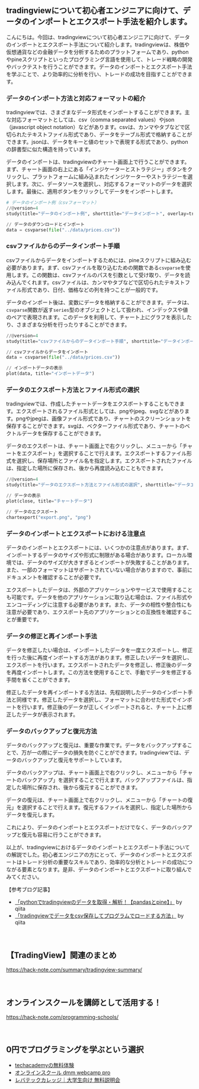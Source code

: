 <!--
title: 【tradingview】データのインポートとエクスポート手法
tags: tradingview,python,pine
id: 
private: false
-->

## tradingviewについて初心者エンジニアに向けて、データのインポートとエクスポート手法を紹介します。

こんにちは。今回は、tradingviewについて初心者エンジニアに向けて、データのインポートとエクスポート手法について紹介します。tradingviewは、株価や仮想通貨などの金融データを分析するためのプラットフォームであり、pythonやpineスクリプトといったプログラミング言語を使用して、トレード戦略の開発やバックテストを行うことができます。データのインポートとエクスポート手法を学ぶことで、より効率的に分析を行い、トレードの成功を目指すことができます。

### データのインポート方法と対応フォーマットの紹介

tradingviewでは、さまざまなデータ形式をインポートすることができます。主な対応フォーマットとしては、csv（comma separated values）やjson（javascript object notation）などがあります。csvは、カンマやタブなどで区切られたテキストファイル形式であり、データをテーブル形式で格納することができます。jsonは、データをキーと値のセットで表現する形式であり、pythonの辞書型に似た構造を持っています。

データのインポートは、tradingviewのチャート画面上で行うことができます。まず、チャート画面の右上にある「インジケーターとストラテジー」ボタンをクリックし、プラットフォームに組み込まれたインジケーターやストラテジーを選択します。次に、データソースを選択し、対応するフォーマットのデータを選択します。最後に、適用ボタンをクリックしてデータをインポートします。

```python
# データのインポート例（csvフォーマット）
//@version=4
study(title="データのインポート例", shorttitle="データインポート", overlay=true)

// データのダウンロードとインポート
data = csvparse(file("../data/prices.csv"))
```

### csvファイルからのデータインポート手順

csvファイルからデータをインポートするためには、pineスクリプトに組み込む必要があります。まず、csvファイルを取り込むための関数である`csvparse`を使用します。この関数は、csvファイルのパスを引数として受け取り、データを読み込んでくれます。csvファイルは、カンマやタブなどで区切られたテキストファイル形式であり、日付、価格などの列を持つことが一般的です。

データのインポート後は、変数にデータを格納することができます。データは、`csvparse`関数が返す`series`型のオブジェクトとして扱われ、インデックスや値のペアで表現されます。このデータを利用して、チャート上にグラフを表示したり、さまざまな分析を行ったりすることができます。

```python
//@version=4
study(title="csvファイルからのデータインポート手順", shorttitle="データインポート手順", overlay=true)

// csvファイルからデータをインポート
data = csvparse(file("../data/prices.csv"))

// インポートデータの表示
plot(data, title="インポートデータ")
```

### データのエクスポート方法とファイル形式の選択

tradingviewでは、作成したチャートデータをエクスポートすることもできます。エクスポートされるファイル形式としては、pngやjpeg、svgなどがあります。pngやjpegは、画像ファイル形式であり、チャートのスクリーンショットを保存することができます。svgは、ベクターファイル形式であり、チャートのベクトルデータを保存することができます。

データのエクスポートは、チャート画面上で右クリックし、メニューから「チャートをエクスポート」を選択することで行えます。エクスポートするファイル形式を選択し、保存場所とファイル名を指定します。エクスポートされたファイルは、指定した場所に保存され、後から再度読み込むこともできます。

```python
//@version=4
study(title="データのエクスポート方法とファイル形式の選択", shorttitle="データエクスポート", overlay=true)

// データの表示
plot(close, title="チャートデータ")

// データのエクスポート
chartexport("export.png", "png")
```

### データのインポートとエクスポートにおける注意点

データのインポートとエクスポートには、いくつかの注意点があります。まず、インポートするデータのサイズや形式に制限がある場合があります。ローカル環境では、データのサイズが大きすぎるとインポートが失敗することがあります。また、一部のフォーマットはサポートされていない場合がありますので、事前にドキュメントを確認することが必要です。

エクスポートしたデータは、外部のアプリケーションやサービスで使用することも可能です。データを他のアプリケーションに取り込む場合は、ファイル形式やエンコーディングに注意する必要があります。また、データの相性や整合性にも注意が必要であり、エクスポート先のアプリケーションとの互換性を確認することが重要です。

### データの修正と再インポート手法

データを修正したい場合は、インポートしたデータを一度エクスポートし、修正を行った後に再度インポートする方法があります。修正したいデータを選択し、エクスポートを行います。エクスポートされたデータを修正し、修正後のデータを再度インポートします。この方法を使用することで、手動でデータを修正する手間を省くことができます。

修正したデータを再インポートする方法は、先程説明したデータのインポート手法と同様です。修正したデータを選択し、フォーマットに合わせた形式でインポートを行います。修正後のデータが正しくインポートされると、チャート上に修正したデータが表示されます。

### データのバックアップと復元方法

データのバックアップと復元は、重要な作業です。データをバックアップすることで、万が一の際にデータの損失を防ぐことができます。tradingviewでは、データのバックアップと復元をサポートしています。

データのバックアップは、チャート画面上で右クリックし、メニューから「チャートのバックアップ」を選択することで行えます。バックアップファイルは、指定した場所に保存され、後から復元することができます。

データの復元は、チャート画面上で右クリックし、メニューから「チャートの復元」を選択することで行えます。復元するファイルを選択し、指定した場所からデータを復元します。

これにより、データのインポートとエクスポートだけでなく、データのバックアップと復元も容易に行うことができます。

以上が、tradingviewにおけるデータのインポートとエクスポート手法についての解説でした。初心者エンジニアの方にとって、データのインポートとエクスポートはトレード分析の重要なスキルであり、効率的な分析とトレードの成功につながる要素となります。是非、データのインポートとエクスポートに取り組んでみてください。

【参考ブログ記事】
- [「pythonでtradingviewのデータを取得・解析！【pandasとpine】」](https://qiita.com/p09ki8jgs11jks6fgqvj/items/9d53b3d2ebe5ed71efed) by qiita
- [「tradingviewでデータをcsv保存してプログラムでロードする方法」](https://qiita.com/naristo/items/87a9453b1489471eb978) by qiita

　

## 【TradingView】関連のまとめ
https://hack-note.com/summary/tradingview-summary/

　

## オンラインスクールを講師として活用する！
https://hack-note.com/programming-schools/

　

## 0円でプログラミングを学ぶという選択
- [techacademyの無料体験](//af.moshimo.com/af/c/click?a_id=2612475&amp;p_id=1555&amp;pc_id=2816&amp;pl_id=22706&amp;url=https%3a%2f%2ftechacademy.jp%2fhtmlcss-trial%3futm_source%3dmoshimo%26utm_medium%3daffiliate%26utm_campaign%3dtextad)
- [オンラインスクール dmm webcamp pro](//af.moshimo.com/af/c/click?a_id=2612482&amp;p_id=1363&amp;pc_id=2297&amp;pl_id=39999&amp;guid=on)
- [レバテックカレッジ｜大学生向け 無料説明会](//af.moshimo.com/af/c/click?a_id=4071793&p_id=3198&pc_id=7488&pl_id=41848)

